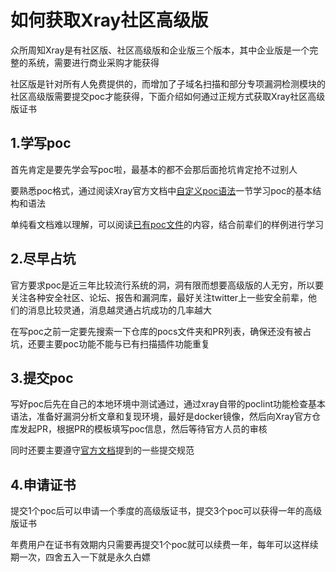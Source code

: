 # 如何获取Xray社区高级版

众所周知Xray是有社区版、社区高级版和企业版三个版本，其中企业版是一个完整的系统，需要进行商业采购才能获得

社区版是针对所有人免费提供的，而增加了子域名扫描和部分专项漏洞检测模块的社区高级版需要提交poc才能获得，下面介绍如何通过正规方式获取Xray社区高级版证书

## 1.学写poc

首先肯定是要先学会写poc啦，最基本的都不会那后面抢坑肯定抢不过别人

要熟悉poc格式，通过阅读Xray官方文档中[自定义poc语法](https://docs.xray.cool/#/guide/poc)一节学习poc的基本结构和语法

单纯看文档难以理解，可以阅读[已有poc文件](https://github.com/chaitin/xray/tree/master/pocs)的内容，结合前辈们的样例进行学习

## 2.尽早占坑

官方要求poc是近三年比较流行系统的洞，洞有限而想要高级版的人无穷，所以要关注各种安全社区、论坛、报告和漏洞库，最好关注twitter上一些安全前辈，他们的消息比较灵通，消息越灵通占坑成功的几率越大

在写poc之前一定要先搜索一下仓库的pocs文件夹和PR列表，确保还没有被占坑，还要主要poc功能不能与已有扫描插件功能重复

## 3.提交poc

写好poc后先在自己的本地环境中测试通过，通过xray自带的poclint功能检查基本语法，准备好漏洞分析文章和复现环境，最好是docker镜像，然后向Xray官方仓库发起PR，根据PR的模板填写poc信息，然后等待官方人员的审核

同时还要主要遵守[官方文档](https://docs.xray.cool/#/guide/contribute?id=poc-%e8%b4%a1%e7%8c%ae%e8%a7%84%e8%8c%83)提到的一些提交规范

## 4.申请证书

提交1个poc后可以申请一个季度的高级版证书，提交3个poc可以获得一年的高级版证书

年费用户在证书有效期内只需要再提交1个poc就可以续费一年，每年可以这样续期一次，四舍五入一下就是永久白嫖
